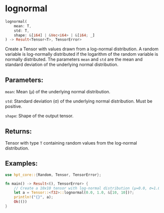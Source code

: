 # lognormal
```rust
lognormal(
    mean: T,
    std: T,
    shape: &[i64] | &Vec<i64> | &[i64; _]
) -> Result<Tensor<T>, TensorError>
```
Create a Tensor with values drawn from a log-normal distribution. A random variable is log-normally distributed if the logarithm of the random variable is normally distributed. The parameters `mean` and `std` are the mean and standard deviation of the underlying normal distribution.

## Parameters:
`mean`: Mean (μ) of the underlying normal distribution.

`std`: Standard deviation (σ) of the underlying normal distribution. Must be positive.

`shape`: Shape of the output tensor.

## Returns:
Tensor with type `T` containing random values from the log-normal distribution.

## Examples:
```rust
use hpt_core::{Random, Tensor, TensorError};

fn main() -> Result<(), TensorError> {
    // Create a 10x10 tensor with log-normal distribution (μ=0.0, σ=1.0)
    let a = Tensor::<f32>::lognormal(0.0, 1.0, &[10, 10])?;
    println!("{}", a);
    Ok(())
}
```